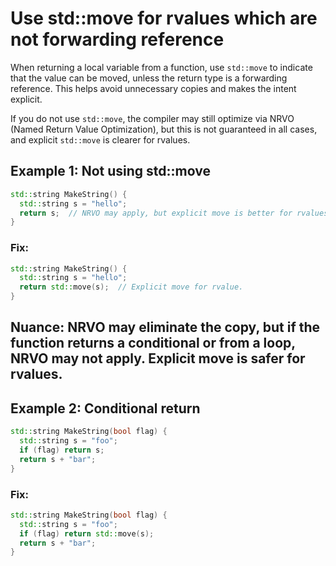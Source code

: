 # Use std::move for rvalues which are not forwarding reference

When returning a local variable from a function, use `std::move` to indicate that the value can be moved, unless the return type is a forwarding reference. This helps avoid unnecessary copies and makes the intent explicit.

If you do not use `std::move`, the compiler may still optimize via NRVO (Named Return Value Optimization), but this is not guaranteed in all cases, and explicit `std::move` is clearer for rvalues.

## Example 1: Not using std::move
```cpp
std::string MakeString() {
  std::string s = "hello";
  return s;  // NRVO may apply, but explicit move is better for rvalues.
}
```

### Fix:
```cpp
std::string MakeString() {
  std::string s = "hello";
  return std::move(s);  // Explicit move for rvalue.
}
```

## Nuance: NRVO may eliminate the copy, but if the function returns a conditional or from a loop, NRVO may not apply. Explicit move is safer for rvalues.

## Example 2: Conditional return
```cpp
std::string MakeString(bool flag) {
  std::string s = "foo";
  if (flag) return s;
  return s + "bar";
}
```

### Fix:
```cpp
std::string MakeString(bool flag) {
  std::string s = "foo";
  if (flag) return std::move(s);
  return s + "bar";
}
```
